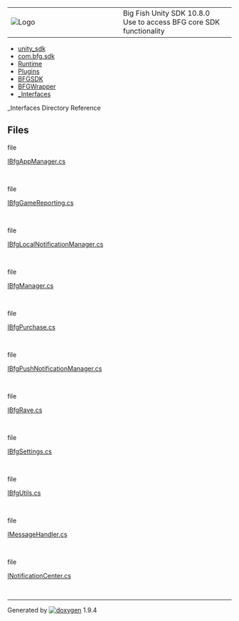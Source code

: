 <table>
<colgroup>
<col style="width: 50%" />
<col style="width: 50%" />
</colgroup>
<tbody>
<tr class="odd">
<td><img src="Icon-100.png" alt="Logo" /></td>
<td><div id="projectname">
Big Fish Unity SDK<span id="projectnumber"> 10.8.0</span>
</div>
<div id="projectbrief">
Use to access BFG core SDK functionality
</div></td>
</tr>
</tbody>
</table>

  - [unity\_sdk](dir_169524a6f31e9db4532a84dd08d2dc74.html)
  - [com.bfg.sdk](dir_49a21daf45482078fd78618e852e175e.html)
  - [Runtime](dir_e9197c9bf01613ee4803beab9a6d5be1.html)
  - [Plugins](dir_36160a230b41150251a86d3f9b9f8d3f.html)
  - [BFGSDK](dir_132432e59dec75238d90e62dd14a31de.html)
  - [BFGWrapper](dir_9427daba80608a7518cb19999914a2c1.html)
  - [\_Interfaces](dir_291644d5e7862d05ae991a410ffac60c.html)

\_Interfaces Directory Reference

##  Files

file  

[IBfgAppManager.cs](_i_bfg_app_manager_8cs.html)

 

file  

[IBfgGameReporting.cs](_i_bfg_game_reporting_8cs.html)

 

file  

[IBfgLocalNotificationManager.cs](_i_bfg_local_notification_manager_8cs.html)

 

file  

[IBfgManager.cs](_i_bfg_manager_8cs.html)

 

file  

[IBfgPurchase.cs](_i_bfg_purchase_8cs.html)

 

file  

[IBfgPushNotificationManager.cs](_i_bfg_push_notification_manager_8cs.html)

 

file  

[IBfgRave.cs](_i_bfg_rave_8cs.html)

 

file  

[IBfgSettings.cs](_i_bfg_settings_8cs.html)

 

file  

[IBfgUtils.cs](_i_bfg_utils_8cs.html)

 

file  

[IMessageHandler.cs](_i_message_handler_8cs.html)

 

file  

[INotificationCenter.cs](_i_notification_center_8cs.html)

 

-----

Generated
by [![doxygen](doxygen.svg)](https://www.doxygen.org/index.html) 1.9.4
